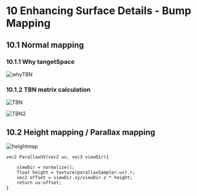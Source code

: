 # 10 Enhancing Surface Details - Bump Mapping

## 10.1 Normal mapping

### 10.1.1 Why tangetSpace

![whyTBN](https://github.com/user-attachments/assets/817ed449-b1b1-48b1-8929-d5e8340d2818)

### 10.1.2 TBN matrix calculation

![TBN](https://github.com/user-attachments/assets/2f4b937a-6f43-4ee7-b001-97a512e224d6)

![TBN2](https://github.com/user-attachments/assets/ef43fe11-b84e-4e01-baa3-1cf2dcc423d9)

## 10.2 Height mapping / Parallax mapping

![heightmap](https://github.com/user-attachments/assets/24c7808d-717e-4103-acc6-ceb010066eff)

```
vec2 ParallaxUV(vec2 uv, vec3 viewDir){

    viewDir = normalize();
    float height = texture(parallaxSampler.uv).r;
    vec2 offset = viewDir.xy/viewDir.z * height;
    return uv-offset;
}

```

